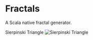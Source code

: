 # Fractals 
A Scala native fractal generator.

Sierpinski Triangle
![Sierpinski 
Triangle](https://github.com/smithandrewl/fractals/raw/master/docs/images/sierpinski.png)

